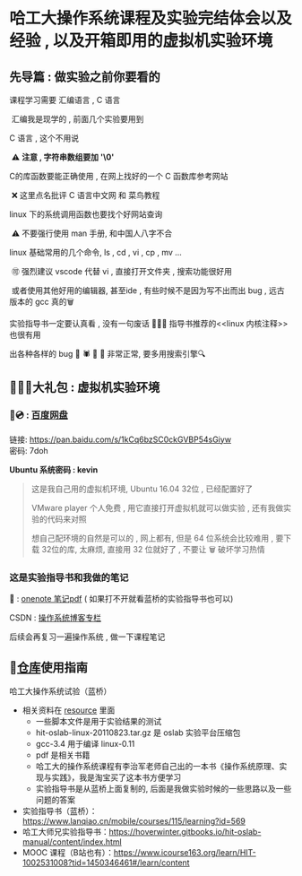 # 哈工大操作系统课程及实验完结体会以及经验 , 以及开箱即用的虚拟机实验环境

## 先导篇 : 做实验之前你要看的

课程学习需要 汇编语言 , C 语言  

​	汇编我是现学的 , 前面几个实验要用到

C 语言 , 这个不用说 

​	⚠️ **注意 , 字符串数组要加 '\0'** 

C的库函数要能正确使用 , 在网上找好的一个 C 函数库参考网站

​	❌ 这里点名批评 C 语言中文网 和 菜鸟教程

linux 下的系统调用函数也要找个好网站查询

​	⚠️ 不要强行使用 man 手册, 和中国人八字不合

linux 基础常用的几个命令, ls , cd , vi , cp , mv ...

​	🉑️ 强烈建议 vscode 代替 vi , 直接打开文件夹 , 搜索功能很好用

​	或者使用其他好用的编辑器, 甚至ide , 有些时候不是因为写不出而出 bug , 远古版本的 gcc 真的🗑

实验指导书一定要认真看 , 没有一句废话 🙁🙁🙁
指导书推荐的<<linux 内核注释>>也很有用

出各种各样的 bug  🐛 🕷 🦟 🐞 非常正常, 要多用搜索引擎🔍

## 🎉🎉🎉大礼包 : 虚拟机实验环境

### 💿 : [百度网盘](https://pan.baidu.com/s/1kCq6bzSC0ckGVBP54sGiyw) 

链接: https://pan.baidu.com/s/1kCq6bzSC0ckGVBP54sGiyw  
密码: 7doh

**Ubuntu 系统密码 : kevin**

> 这是我自己用的虚拟机环境, Ubuntu 16.04 32位 , 已经配置好了
>
> VMware player 个人免费 , 用它直接打开虚拟机就可以做实验 , 还有我做实验的代码来对照
>
> 想自己配环境的自然是可以的 , 网上都有, 但是 64 位系统会比较难用 , 要下载 32位的库, 太麻烦, 直接用 32 位就好了 , 不要让 🗑 破坏学习热情
>

### 这是实验指导书和我做的笔记 

📖 : [onenote 笔记pdf](https://github.com/Kevin-Kevin/hit-operatingSystem/blob/master/resource/hit-%E6%93%8D%E4%BD%9C%E7%B3%BB%E7%BB%9F%E5%AE%9E%E9%AA%8C%E6%8C%87%E5%AF%BC%E4%B9%A6.pdf)  ( 如果打不开就看蓝桥的实验指导书也可以)

CSDN : [操作系统博客专栏](https://blog.csdn.net/weixin_43987915/category_10331305.html?spm=1001.2014.3001.5482)

后续会再复习一遍操作系统 , 做一下课程笔记

## 🔗[仓库](https://github.com/Kevin-Kevin/hit-operatingSystem)使用指南

哈工大操作系统试验（蓝桥）

- 相关资料在 [resource](https://github.com/Kevin-Kevin/hit-operatingSystem/tree/master/resource) 里面
  - 一些脚本文件是用于实验结果的测试
  - hit-oslab-linux-20110823.tar.gz 是 oslab 实验平台压缩包
  - gcc-3.4 用于编译 linux-0.11
  - pdf 是相关书籍
  - 哈工大的操作系统课程有李治军老师自己出的一本书《操作系统原理、实现与实践》，我是淘宝买了这本书方便学习
  - 实验指导书是从蓝桥上面复制的, 后面是我做实验时候的一些思路以及一些问题的答案
- 实验指导书（蓝桥）：https://www.lanqiao.cn/mobile/courses/115/learning?id=569
- 哈工大师兄实验指导书：https://hoverwinter.gitbooks.io/hit-oslab-manual/content/index.html
- MOOC 课程（B站也有）：https://www.icourse163.org/learn/HIT-1002531008?tid=1450346461#/learn/content